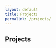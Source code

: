 ```yaml
---
layout: default
title: Projects
permalink: /projects/
---
```


<div class="container" style="margin-top: 1em">
    <h2>Projects</h2>
    <ul id="github-repos"></ul>
</div>

<script src="{{ "/assets/js/github-repos.js" | relative_url }}"></script>
